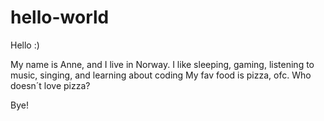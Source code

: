 # hello-world

Hello :)

My name is Anne, and I live in Norway.
I like sleeping, gaming, listening to music, singing, and learning about coding
My fav food is pizza, ofc. Who doesn´t love pizza?

Bye!
